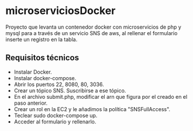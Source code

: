 # microserviciosDocker
Proyecto que levanta un contenedor docker con microservicios de php y mysql para a través de un servicio SNS de aws, al rellenar el formulario inserte un registro en la tabla.
## Requisitos técnicos
  - Instalar Docker.
  - Instalar docker-compose.
  - Abrir los puertos 22, 8080, 80, 3036.
  - Crear un tópico SNS. Suscribirse a ese tópico.
  - En el archivo submit.php, modificar el arn que figura por el creado en el paso anterior.
  - Crear un rol en la EC2 y le añadimos la política "SNSFullAccess".
  - Teclear sudo docker-compose up.
  - Acceder al formulario y rellenarlo.
